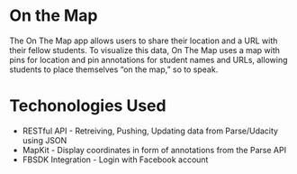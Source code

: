 # On the Map
The On The Map app allows users to share their location and a URL with their fellow students. To visualize this data, On The Map uses a map with pins for location and pin annotations for student names and URLs, allowing students to place themselves “on the map,” so to speak. 

# Techonologies Used
* RESTful API - Retreiving, Pushing, Updating data from Parse/Udacity using JSON
* MapKit - Display coordinates in form of annotations from the Parse API
* FBSDK Integration - Login with Facebook account


